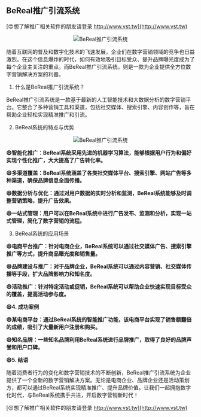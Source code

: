## **BeReal推广引流系统**

[😍想了解推广相关软件的朋友请登录 http://www.vst.tw](http://www.vst.tw)

 <center><img src="https://vst.tw/MP4/tuiguang/png/0.png" alt="BeReal推广引流系统"></center>

随着互联网的普及和数字化技术的飞速发展，企业们在数字营销领域的竞争也日益激烈。在这个信息爆炸的时代，如何有效地吸引目标受众、提升品牌曝光度成为了每个企业主关注的重点。而BeReal推广引流系统，则是一款为企业提供全方位数字营销解决方案的利器。

1. 什么是BeReal推广引流系统？

BeReal推广引流系统是一款基于最新的人工智能技术和大数据分析的数字营销平台。它整合了多种营销工具和渠道，包括社交媒体、搜索引擎、内容创作等，旨在帮助企业轻松实现精准推广和引流。

2. BeReal系统的特点与优势

 <center><img src="https://vst.tw/MP4/tuiguang/png/7.png" alt="BeReal推广引流系统"></center>

**😄智能化推广：BeReal系统采用先进的机器学习算法，能够根据用户行为和偏好实现个性化推广，大大提高了广告转化率。**

**😄多渠道覆盖：BeReal系统涵盖了各类社交媒体平台、搜索引擎、网站广告等多种渠道，确保品牌信息全面传播。**

**😄数据分析与优化：通过对用户数据的实时分析和监测，BeReal系统能够及时调整营销策略，提升广告效果。**

**😄一站式管理：用户可以在BeReal系统中进行广告发布、监测和分析，实现一站式管理，简化了数字营销的流程。**

3. BeReal系统的应用场景

**😄电商平台推广：针对电商企业，BeReal系统可以通过社交媒体广告、搜索引擎推广等方式，提升商品曝光度和销售量。**

**😄品牌建设与推广：对于品牌企业，BeReal系统可以通过内容营销、社交媒体传播等手段，扩大品牌影响力和知名度。**

**😄活动推广：针对特定活动或促销，BeReal系统可以帮助企业快速实现目标受众的覆盖，提高活动参与度。**

**😄4. 成功案例**

**😄某电商平台：通过BeReal系统的智能推广功能，该电商平台实现了销售额翻倍的成绩，吸引了大量新用户注册和购买。**

**😄知名品牌：一些知名品牌利用BeReal系统进行品牌推广，取得了良好的品牌声誉和用户口碑。**

**😄5. 结语**

随着消费者行为的变化和数字营销技术的不断创新，BeReal推广引流系统为企业提供了一个全新的数字营销解决方案。无论是电商企业、品牌企业还是活动策划方，都可以通过BeReal系统实现精准推广、提升品牌价值。让我们一起拥抱数字化时代，与BeReal系统携手共进，开启数字营销新时代！

[😍想了解推广相关软件的朋友请登录 http://www.vst.tw](http://www.vst.tw)



